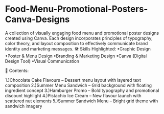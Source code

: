 # Food-Menu-Promotional-Posters-Canva-Designs
A collection of visually engaging food menu and promotional poster designs created using Canva. Each design incorporates principles of typography, color theory, and layout composition to effectively communicate brand identity and marketing messages.
🛠 Skills Highlighted:
•Graphic Design
•Poster & Menu Design
•Branding & Marketing Design
•Canva (Digital Design Tool)
•Visual Communication

📂 Contents:

1.)Chocolate Cake Flavours – Dessert menu layout with layered text composition
2.)Summer Menu Sandwich – Grid background with floating ingredient concept
3.)Hamburger Promo – Bold typography and promotional discount highlight
4.)Pistachio Ice Cream – New flavour launch with scattered nut elements
5.)Summer Sandwich Menu – Bright grid theme with sandwich imagery
